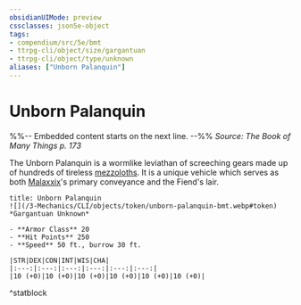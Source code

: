 ```yaml
---
obsidianUIMode: preview
cssclasses: json5e-object
tags:
- compendium/src/5e/bmt
- ttrpg-cli/object/size/gargantuan
- ttrpg-cli/object/type/unknown
aliases: ["Unborn Palanquin"]
---
```

# Unborn Palanquin
%%-- Embedded content starts on the next line. --%%
*Source: The Book of Many Things p. 173*  

The Unborn Palanquin is a wormlike leviathan of screeching gears made up of hundreds of tireless [mezzoloths](/3-Mechanics/CLI/bestiary/fiend/mezzoloth.md). It is a unique vehicle which serves as both [Malaxxix](/3-Mechanics/CLI/bestiary/npc/malaxxix-bmt.md)'s primary conveyance and the Fiend's lair.

```ad-statblock
title: Unborn Palanquin
![](/3-Mechanics/CLI/objects/token/unborn-palanquin-bmt.webp#token)
*Gargantuan Unknown*

- **Armor Class** 20
- **Hit Points** 250
- **Speed** 50 ft., burrow 30 ft.

|STR|DEX|CON|INT|WIS|CHA|
|:---:|:---:|:---:|:---:|:---:|:---:|
|10 (+0)|10 (+0)|10 (+0)|10 (+0)|10 (+0)|10 (+0)|

```
^statblock